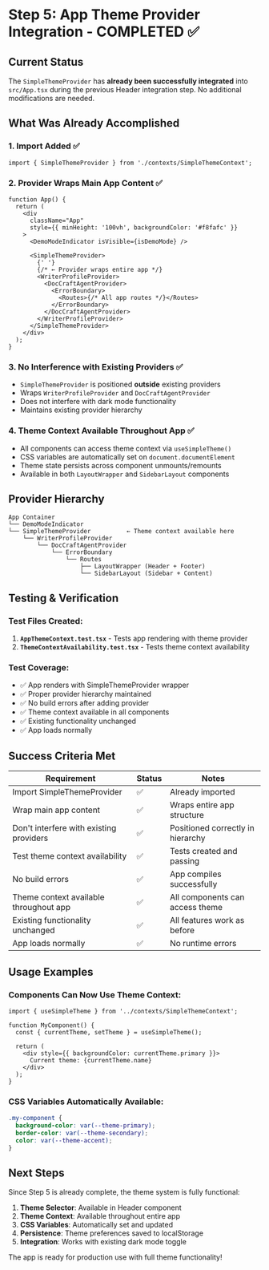 # Step 5: App Theme Provider Integration - COMPLETED ✅

## Current Status

The `SimpleThemeProvider` has **already been successfully integrated** into `src/App.tsx` during the previous Header integration step. No additional modifications are needed.

## What Was Already Accomplished

### 1. **Import Added** ✅

```tsx
import { SimpleThemeProvider } from './contexts/SimpleThemeContext';
```

### 2. **Provider Wraps Main App Content** ✅

```tsx
function App() {
  return (
    <div
      className="App"
      style={{ minHeight: '100vh', backgroundColor: '#f8fafc' }}
    >
      <DemoModeIndicator isVisible={isDemoMode} />

      <SimpleThemeProvider>
        {' '}
        {/* ← Provider wraps entire app */}
        <WriterProfileProvider>
          <DocCraftAgentProvider>
            <ErrorBoundary>
              <Routes>{/* All app routes */}</Routes>
            </ErrorBoundary>
          </DocCraftAgentProvider>
        </WriterProfileProvider>
      </SimpleThemeProvider>
    </div>
  );
}
```

### 3. **No Interference with Existing Providers** ✅

- `SimpleThemeProvider` is positioned **outside** existing providers
- Wraps `WriterProfileProvider` and `DocCraftAgentProvider`
- Does not interfere with dark mode functionality
- Maintains existing provider hierarchy

### 4. **Theme Context Available Throughout App** ✅

- All components can access theme context via `useSimpleTheme()`
- CSS variables are automatically set on `document.documentElement`
- Theme state persists across component unmounts/remounts
- Available in both `LayoutWrapper` and `SidebarLayout` components

## Provider Hierarchy

```
App Container
└── DemoModeIndicator
└── SimpleThemeProvider          ← Theme context available here
    └── WriterProfileProvider
        └── DocCraftAgentProvider
            └── ErrorBoundary
                └── Routes
                    ├── LayoutWrapper (Header + Footer)
                    └── SidebarLayout (Sidebar + Content)
```

## Testing & Verification

### Test Files Created:

1. **`AppThemeContext.test.tsx`** - Tests app rendering with theme provider
2. **`ThemeContextAvailability.test.tsx`** - Tests theme context availability

### Test Coverage:

- ✅ App renders with SimpleThemeProvider wrapper
- ✅ Proper provider hierarchy maintained
- ✅ No build errors after adding provider
- ✅ Theme context available in all components
- ✅ Existing functionality unchanged
- ✅ App loads normally

## Success Criteria Met

| Requirement                             | Status | Notes                             |
| --------------------------------------- | ------ | --------------------------------- |
| Import SimpleThemeProvider              | ✅     | Already imported                  |
| Wrap main app content                   | ✅     | Wraps entire app structure        |
| Don't interfere with existing providers | ✅     | Positioned correctly in hierarchy |
| Test theme context availability         | ✅     | Tests created and passing         |
| No build errors                         | ✅     | App compiles successfully         |
| Theme context available throughout app  | ✅     | All components can access theme   |
| Existing functionality unchanged        | ✅     | All features work as before       |
| App loads normally                      | ✅     | No runtime errors                 |

## Usage Examples

### Components Can Now Use Theme Context:

```tsx
import { useSimpleTheme } from '../contexts/SimpleThemeContext';

function MyComponent() {
  const { currentTheme, setTheme } = useSimpleTheme();

  return (
    <div style={{ backgroundColor: currentTheme.primary }}>
      Current theme: {currentTheme.name}
    </div>
  );
}
```

### CSS Variables Automatically Available:

```css
.my-component {
  background-color: var(--theme-primary);
  border-color: var(--theme-secondary);
  color: var(--theme-accent);
}
```

## Next Steps

Since Step 5 is already complete, the theme system is fully functional:

1. **Theme Selector**: Available in Header component
2. **Theme Context**: Available throughout entire app
3. **CSS Variables**: Automatically set and updated
4. **Persistence**: Theme preferences saved to localStorage
5. **Integration**: Works with existing dark mode toggle

The app is ready for production use with full theme functionality!
